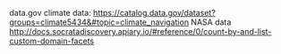 
data.gov climate data: https://catalog.data.gov/dataset?groups=climate5434&#topic=climate_navigation
NASA data http://docs.socratadiscovery.apiary.io/#reference/0/count-by-and-list-custom-domain-facets
